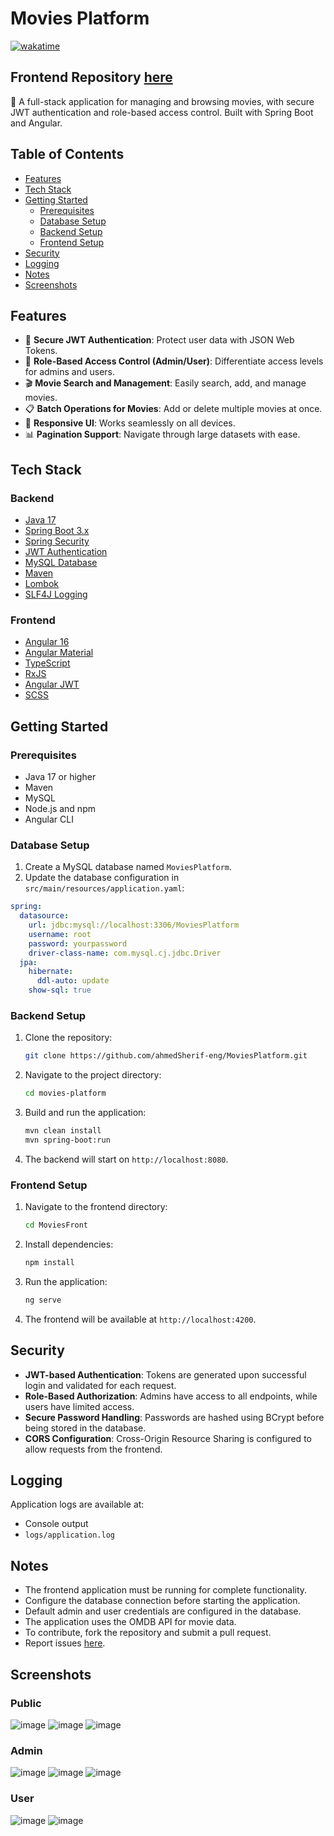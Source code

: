 # Movies Platform

[![wakatime](https://wakatime.com/badge/user/1573cfda-f106-4c1b-87c2-64cdbd982d7a/project/84adda27-6be1-47f5-b442-8e4bfa979525.svg)](https://wakatime.com/badge/user/1573cfda-f106-4c1b-87c2-64cdbd982d7a/project/84adda27-6be1-47f5-b442-8e4bfa979525)

## Frontend Repository [here](https://github.com/ahmedSherif-eng/MoviesFront)

🎥 A full-stack application for managing and browsing movies, with secure JWT authentication and role-based access control. Built with Spring Boot and Angular.

## Table of Contents
- [Features](#features)
- [Tech Stack](#tech-stack)
- [Getting Started](#getting-started)
  - [Prerequisites](#prerequisites)
  - [Database Setup](#database-setup)
  - [Backend Setup](#backend-setup)
  - [Frontend Setup](#frontend-setup)
- [Security](#security)
- [Logging](#logging)
- [Notes](#notes)
- [Screenshots](#screenshots)
  

## Features

- 🔐 **Secure JWT Authentication**: Protect user data with JSON Web Tokens.
- 👥 **Role-Based Access Control (Admin/User)**: Differentiate access levels for admins and users.
- 🎬 **Movie Search and Management**: Easily search, add, and manage movies.
- 📋 **Batch Operations for Movies**: Add or delete multiple movies at once.
- 📱 **Responsive UI**: Works seamlessly on all devices.
- 📊 **Pagination Support**: Navigate through large datasets with ease.

## Tech Stack

### Backend
- [Java 17](https://openjdk.org/projects/jdk/17/)
- [Spring Boot 3.x](https://spring.io/projects/spring-boot)
- [Spring Security](https://spring.io/projects/spring-security)
- [JWT Authentication](https://jwt.io/)
- [MySQL Database](https://www.mysql.com/)
- [Maven](https://maven.apache.org/)
- [Lombok](https://projectlombok.org/)
- [SLF4J Logging](http://www.slf4j.org/)

### Frontend
- [Angular 16](https://angular.io/)
- [Angular Material](https://material.angular.io/)
- [TypeScript](https://www.typescriptlang.org/)
- [RxJS](https://rxjs.dev/)
- [Angular JWT](https://github.com/auth0/angular2-jwt)
- [SCSS](https://sass-lang.com/)

## Getting Started

### Prerequisites
- Java 17 or higher
- Maven
- MySQL
- Node.js and npm
- Angular CLI

### Database Setup
1. Create a MySQL database named `MoviesPlatform`.
2. Update the database configuration in `src/main/resources/application.yaml`:

```yaml
spring:
  datasource:
    url: jdbc:mysql://localhost:3306/MoviesPlatform
    username: root
    password: yourpassword
    driver-class-name: com.mysql.cj.jdbc.Driver
  jpa:
    hibernate:
      ddl-auto: update
    show-sql: true
```

### Backend Setup
1. Clone the repository:
   ```bash
   git clone https://github.com/ahmedSherif-eng/MoviesPlatform.git
   ```
2. Navigate to the project directory:
   ```bash
   cd movies-platform
   ```
3. Build and run the application:
   ```bash
   mvn clean install
   mvn spring-boot:run
   ```
4. The backend will start on `http://localhost:8080`.

### Frontend Setup
1. Navigate to the frontend directory:
   ```bash
   cd MoviesFront
   ```
2. Install dependencies:
   ```bash
   npm install
   ```
3. Run the application:
   ```bash
   ng serve
   ```
4. The frontend will be available at `http://localhost:4200`.


## Security

- **JWT-based Authentication**: Tokens are generated upon successful login and validated for each request.
- **Role-Based Authorization**: Admins have access to all endpoints, while users have limited access.
- **Secure Password Handling**: Passwords are hashed using BCrypt before being stored in the database.
- **CORS Configuration**: Cross-Origin Resource Sharing is configured to allow requests from the frontend.

## Logging

Application logs are available at:
- Console output
- `logs/application.log`

## Notes

- The frontend application must be running for complete functionality.
- Configure the database connection before starting the application.
- Default admin and user credentials are configured in the database.
- The application uses the OMDB API for movie data.
- To contribute, fork the repository and submit a pull request.
- Report issues [here](https://github.com/ahmedSherif-eng/MoviesPlatform/issues).

## Screenshots

### Public

![image](https://github.com/user-attachments/assets/1bb1af11-84b5-42c5-a057-784100ef1a68)
![image](https://github.com/user-attachments/assets/6d8da889-5edc-4dcc-8c7e-e30d04f53cae)
![image](https://github.com/user-attachments/assets/c090c127-9395-4190-ae67-ec36eb23024f)

### Admin

![image](https://github.com/user-attachments/assets/c52b0fca-eecb-4d14-852e-97c87ac702d5)
![image](https://github.com/user-attachments/assets/3fe622a5-9f8c-461f-b2ea-ac97a26860dc)
![image](https://github.com/user-attachments/assets/451632df-8f0a-40f3-b376-af7c088db22f)

### User
![image](https://github.com/user-attachments/assets/e0046c87-c79a-41ad-af0e-c2ac1ab246cc)
![image](https://github.com/user-attachments/assets/57e4b6fa-23a7-4ae4-8725-67f37b575770)
